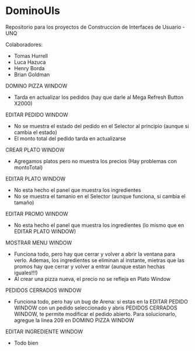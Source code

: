 # DominoUIs
Repositorio para los proyectos de Construccion de Interfaces de Usuario - UNQ

Colaboradores:
- Tomas Hurrell
- Luca Hazuca
- Henry Borda
- Brian Goldman


DOMINO PIZZA WINDOW

- Tarda en actualizar los pedidos (hay que darle al Mega Refresh Button X2000)


EDITAR PEDIDO WINDOW

- No se muestra el estado del pedido en el Selector al principio (aunque si cambia el estado)
- El monto total del pedido tarda en actualizarse


CREAR PLATO WINDOW

- Agregamos platos pero no muestra los precios (Hay problemas con montoTotal)


EDITAR PLATO WINDOW

- No esta hecho el panel que muestra los ingredientes
- No se muestra el tamanio en el Selector (aunque funciona, si cambia el tamaño)


EDITAR PROMO WINDOW

- No esta hecho el panel que muestra los ingredientes (lo mismo que en EDITAR PLATO WINDOW)


MOSTRAR MENU WINDOW

- Funciona todo, pero hay que cerrar y volver a abrir la ventana para verlo. Ademas, los ingredientes 
se eliminan al instante, mietras que las promos hay que cerrar y volver a entrar 
(aunque estan hechas iguales!!!)
- Al crear una pizza nueva, el precio no se refleja en Plato Window


PEDIDOS CERRADOS WINDOW

- Funciona todo, pero hay un bug de Arena: si estas en la EDITAR PEDIDO WINDOW con un pedido seleccionado
y abris PEDIDOS CERRADOS WINDOW, te permite modificar el pedido abierto. Para solucionarlo, 
agregue la linea 209 en DOMINO PIZZA WINDOW


EDITAR INGREDIENTE WINDOW 

- Todo bien
